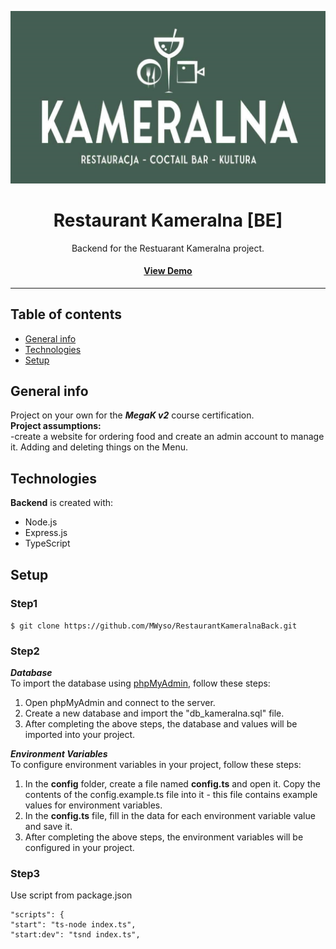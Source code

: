 <div align="center">

![Logo projektu](/logo3.png "Logo projektu")
  <h1>Restaurant Kameralna [BE]</h1>

  <p>
    Backend for the Restuarant Kameralna project.
  </p>

<h4>
    <a href="https://kameralna.networkmanager.pl/">View Demo</a>
</h4>
<hr>
</div>

## Table of contents
* [General info](#general-info)
* [Technologies](#technologies)
* [Setup](#setup)

## General info
Project on your own for the ***MegaK v2*** course certification.
<br>
**Project assumptions:**
<br>
-create a website for ordering food and create an admin account to manage it. Adding and deleting things on the Menu.

## Technologies
**Backend** is created with:
* Node.js
* Express.js
* TypeScript

## Setup

### Step1
``
$ git clone https://github.com/MWyso/RestaurantKameralnaBack.git
``
### Step2
***Database*** 
<br>
To import the database using [phpMyAdmin](http://localhost/phpmyadmin), follow these steps:

1. Open phpMyAdmin and connect to the server.
2. Create a new database and import the "db_kameralna.sql" file.
3. After completing the above steps, the database and values will be imported into your project.

***Environment Variables***
<br>
To configure environment variables in your project, follow these steps:

1. In the **config** folder, create a file named **config.ts** and open it.
Copy the contents of the config.example.ts file into it - this file contains example values for environment variables.
2. In the **config.ts** file, fill in the data for each environment variable value and save it.
3. After completing the above steps, the environment variables will be configured in your project.

### Step3
Use script from package.json
<br>
````
"scripts": {
"start": "ts-node index.ts",
"start:dev": "tsnd index.ts",
